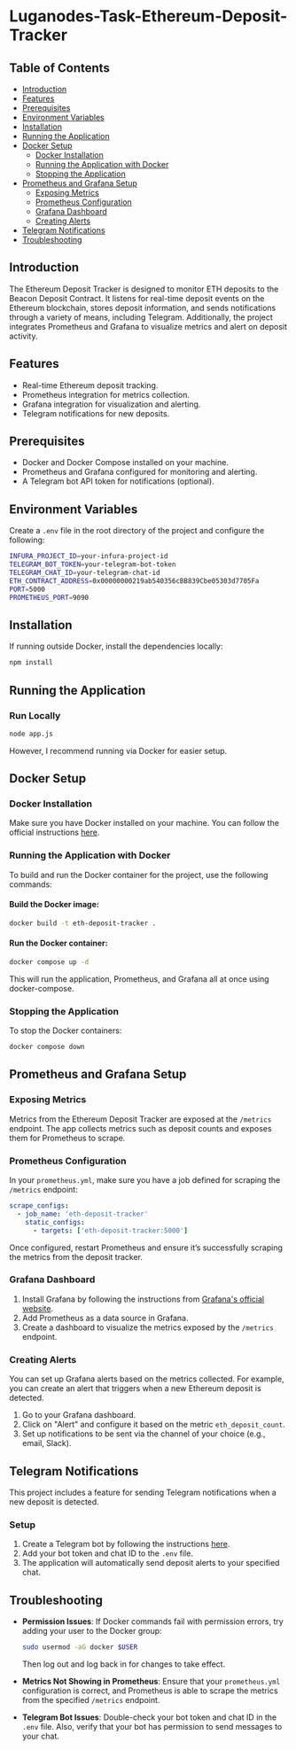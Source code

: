 
# Luganodes-Task-Ethereum-Deposit-Tracker

## Table of Contents
- [Introduction](#introduction)
- [Features](#features)
- [Prerequisites](#prerequisites)
- [Environment Variables](#environment-variables)
- [Installation](#installation)
- [Running the Application](#running-the-application)
- [Docker Setup](#docker-setup)
  - [Docker Installation](#docker-installation)
  - [Running the Application with Docker](#running-the-application-with-docker)
  - [Stopping the Application](#stopping-the-application)
- [Prometheus and Grafana Setup](#prometheus-and-grafana-setup)
  - [Exposing Metrics](#exposing-metrics)
  - [Prometheus Configuration](#prometheus-configuration)
  - [Grafana Dashboard](#grafana-dashboard)
  - [Creating Alerts](#creating-alerts)
- [Telegram Notifications](#telegram-notifications)
- [Troubleshooting](#troubleshooting)


## Introduction
The Ethereum Deposit Tracker is designed to monitor ETH deposits to the Beacon Deposit Contract. It listens for real-time deposit events on the Ethereum blockchain, stores deposit information, and sends notifications through a variety of means, including Telegram. Additionally, the project integrates Prometheus and Grafana to visualize metrics and alert on deposit activity.

## Features
- Real-time Ethereum deposit tracking.
- Prometheus integration for metrics collection.
- Grafana integration for visualization and alerting.
- Telegram notifications for new deposits.

## Prerequisites
- Docker and Docker Compose installed on your machine.
- Prometheus and Grafana configured for monitoring and alerting.
- A Telegram bot API token for notifications (optional).

## Environment Variables
Create a `.env` file in the root directory of the project and configure the following:

```bash
INFURA_PROJECT_ID=your-infura-project-id
TELEGRAM_BOT_TOKEN=your-telegram-bot-token
TELEGRAM_CHAT_ID=your-telegram-chat-id
ETH_CONTRACT_ADDRESS=0x00000000219ab540356cBB839Cbe05303d7705Fa
PORT=5000
PROMETHEUS_PORT=9090
```

## Installation
If running outside Docker, install the dependencies locally:

```bash
npm install
```

## Running the Application

### Run Locally
```bash
node app.js
```
However, I recommend running via Docker for easier setup.

## Docker Setup

### Docker Installation
Make sure you have Docker installed on your machine. You can follow the official instructions [here](https://docs.docker.com/get-docker/).

### Running the Application with Docker
To build and run the Docker container for the project, use the following commands:

#### Build the Docker image:
```bash
docker build -t eth-deposit-tracker .
```
#### Run the Docker container:
```bash
docker compose up -d
```
This will run the application, Prometheus, and Grafana all at once using docker-compose.

### Stopping the Application
To stop the Docker containers:

```bash
docker compose down
```

## Prometheus and Grafana Setup

### Exposing Metrics
Metrics from the Ethereum Deposit Tracker are exposed at the `/metrics` endpoint. The app collects metrics such as deposit counts and exposes them for Prometheus to scrape.

### Prometheus Configuration
In your `prometheus.yml`, make sure you have a job defined for scraping the `/metrics` endpoint:

```yaml
scrape_configs:
  - job_name: 'eth-deposit-tracker'
    static_configs:
      - targets: ['eth-deposit-tracker:5000']
```

Once configured, restart Prometheus and ensure it’s successfully scraping the metrics from the deposit tracker.

### Grafana Dashboard
1. Install Grafana by following the instructions from [Grafana's official website](https://grafana.com/get).
2. Add Prometheus as a data source in Grafana.
3. Create a dashboard to visualize the metrics exposed by the `/metrics` endpoint.

### Creating Alerts
You can set up Grafana alerts based on the metrics collected. For example, you can create an alert that triggers when a new Ethereum deposit is detected.

1. Go to your Grafana dashboard.
2. Click on "Alert" and configure it based on the metric `eth_deposit_count`.
3. Set up notifications to be sent via the channel of your choice (e.g., email, Slack).

## Telegram Notifications
This project includes a feature for sending Telegram notifications when a new deposit is detected.

### Setup
1. Create a Telegram bot by following the instructions [here](https://core.telegram.org/bots#botfather).
2. Add your bot token and chat ID to the `.env` file.
3. The application will automatically send deposit alerts to your specified chat.

## Troubleshooting

- **Permission Issues**: If Docker commands fail with permission errors, try adding your user to the Docker group:
  
  ```bash
  sudo usermod -aG docker $USER
  ```
  Then log out and log back in for changes to take effect.

- **Metrics Not Showing in Prometheus**: Ensure that your `prometheus.yml` configuration is correct, and Prometheus is able to scrape the metrics from the specified `/metrics` endpoint.

- **Telegram Bot Issues**: Double-check your bot token and chat ID in the `.env` file. Also, verify that your bot has permission to send messages to your chat.



